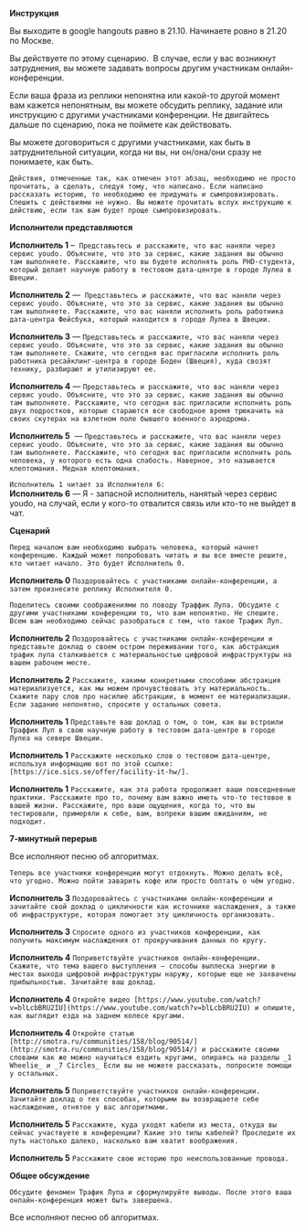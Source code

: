 
**Инструкция**

Вы выходите в google hangouts равно в 21.10. Начинаете ровно в 21.20 по Москве.  

Вы действуете по этому сценарию.  В случае, если у вас возникнут затруднения, вы можете задавать вопросы другим участникам онлайн-конференции.

Если ваша фраза из реплики непонятна или какой-то другой момент вам кажется непонятным, вы можете обсудить реплику, задание или инструкцию с другими участниками конференции. Не двигайтесь дальше по сценарию, пока не поймете как действовать.

Вы можете договориться с другими участниками, как быть в затруднительной ситуации, когда ни вы, ни он/она/они сразу не понимаете, как быть.

`Действия, отмеченные так, как отмечен этот абзац, необходимо не просто прочитать, а сделать, следуя тому, что написано. Если написано рассказать историю, то необходимо ее придумать и сымпровизировать. Спешить с действиями не нужно. Вы можете прочитать вслух инструкцию к действию, если так вам будет проще сымпровизировать.`

**Исполнители представляются**

**Исполнитель 1** –  `Представьтесь и расскажите, что вас наняли через сервис youdo. Объясните, что это за сервис, какие задания вы обычно там выполняете. Расскажите, что вы будете исполнять роль PHD-студента, который делает научную работу в тестовом дата-центре в городе Лулеа в Швеции.`

**Исполнитель 2** —  `Представьтесь и расскажите, что вас наняли через сервис youdo. Объясните, что это за сервис, какие задания вы обычно там выполняете. Расскажите, что вас наняли исполнить роль работника дата-центра Фейсбука, который находится в городе Лулеа в Швеции.`

**Исполнитель 3** — `Представьтесь и расскажите, что вас наняли через сервис youdo. Объясните, что это за сервис, какие задания вы обычно там выполняете. Скажите, что сегодня вас пригласили исполнить роль работника ресайклинг-центра в городе Боден (Швеция), куда свозят технику, разбирают и утилизируют ее. `

**Исполнитель 4** — `Представьтесь и расскажите, что вас наняли через сервис youdo. Объясните, что это за сервис, какие задания вы обычно там выполняете. Расскажите, что сегодня вас пригласили исполнить роль двух подростков, которые стараются все свободное время трюкачить на своих скутерах на взлетном поле бывшего военного аэродрома.`

**Исполнитель 5**  — `Представьтесь и расскажите, что вас наняли через сервис youdo. Объясните, что это за сервис, какие задания вы обычно там выполняете. Расскажите, что сегодня вас пригласили исполнить роль человека, у которого есть одна слабость. Наверное, это называется клептомания. Медная клептомания.`

`Исполнитель 1 читает за Исполнителя 6:`  
**Исполнитель 6** — Я - запасной исполнитель, нанятый через сервис youdo, на случай, если у кого-то отвалится связь или кто-то не выйдет в чат.

**Сценарий**

`Перед началом вам необходимо выбрать человека, который начнет конференцию. Каждый может попробовать читать и вы все вместе решите, кто читает начало. Это будет Исполнитель 0.`

**Исполнитель 0** `Поздоровайтесь с участниками онлайн-конференции, а затем произнесите реплику Исполнителя 0.`

`Поделитесь своими соображениями по поводу Траффик Лупа. Обсудите с другими участниками конференции то, что вам непонятно. Не спешите. Всем вам необходимо сейчас разобраться с тем, что такое Трафик Луп.`

**Исполнитель 2** `Поздоровайтесь с участниками онлайн-конференции и представьте доклад о своем остром переживании того, как абстракция трафик лупа сталкивается с материальностью цифровой инфраструктуры на вашем рабочем месте.`

**Исполнитель 2**  `Расскажите, какими конкретными способами абстракция материализуется, как мы можем прочувствовать эту материальность. Скажите пару слов про насилие абстракции, в момент ее материализации. Если задание непонятно, спросите у остальных совета.`

**Исполнитель 1** `Представьте ваш доклад о том, о том, как вы встроили Траффик Луп в свою научную работу в тестовом дата-центре в городе Лулеа на севере Швеции.`

**Исполнитель 1**  `Расскажите несколько слов о тестовом дата-центре, используя информацию вот по этой ссылке: [https://ice.sics.se/offer/facility-it-hw/].`

**Исполнитель 1** `Расскажите, как эта работа продолжает ваши повседневные практики. Расскажите про то, почему вам важно иметь что-то тестовое в вашей жизни. Расскажите, про ваши ощущения, когда то, что вы тестировали, примеряли к себе, вам, вопреки вашим ожиданиям, не подходит.`

**7-минутный перерыв**

Все исполняют песню об алгоритмах.

`Теперь все участники конференции могут отдохнуть. Можно делать всё, что угодно. Можно пойти заварить кофе или просто болтать о чём угодно.`

**Исполнитель 3** `Поздоровайтесь с участниками онлайн-конференции и зачитайте свой доклад о цикличности как источнике наслаждения, а также об инфраструктуре, которая помогает эту цикличность организовать.`

**Исполнитель 3** `Спросите одного из участников конференции, как  получить максимум наслаждения от прокручивания данных по кругу.`

**Исполнитель 4** `Поприветствуйте участников онлайн-конференции. Скажите, что тема вашего выступления — способы выплеска энергии в местах выхода цифровой инфраструктуры наружу, которые еще не захвачены прибыльностью. Зачитайте ваш доклад.`

**Исполнитель 4** `Откройте видео [https://www.youtube.com/watch?v=blLcbBRU2IU](https://www.youtube.com/watch?v=blLcbBRU2IU) и опишите, как выглядит езда на заднем колесе кругами.`

**Исполнитель 4** `Откройте статью [http://smotra.ru/communities/158/blog/90514/](http://smotra.ru/communities/158/blog/90514/) и расскажите своими словами как же можно научиться ездить кругами, опираясь на разделы _1 Wheelie_ и _7 Circles_ Если вы не можете рассказать, попросите помощи у остальных.`

**Исполнитель 5** `Поприветствуйте участников онлайн-конференции.   Зачитайте доклад о тех способах, которыми вы возвращаете себе наслаждение, отнятое у вас алгоритмами.`

**Исполнитель 5**  `Расскажите, куда уходят кабели из места, откуда вы сейчас участвуете в конференции? Какие это типы кабелей? Проследите их путь настолько далеко, насколько вам хватит воображения.`

**Исполнитель 5**  `Расскажите свою историю про неиспользованные провода.`

**Общее обсуждение**

`Обсудите феномен Трафик Лупа и сформулируйте выводы. После этого ваша онлайн-конференция может быть завершена.`

Все исполняют песню об алгоритмах.

